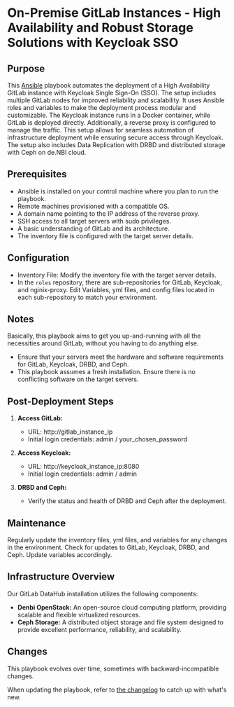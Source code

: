 # On-Premise GitLab Instances - High Availability and Robust Storage Solutions with Keycloak SSO


## Purpose

This [Ansible](https://www.ansible.com/) playbook automates the deployment of a High Availability GitLab instance with Keycloak Single Sign-On (SSO). The setup includes multiple GitLab nodes for improved reliability and scalability. It uses Ansible roles and variables to make the deployment process modular and customizable. The Keycloak instance runs in a Docker container, while GitLab is deployed directly. Additionally, a reverse proxy is configured to manage the traffic. 
This setup allows for seamless automation of infrastructure deployment while ensuring secure access through Keycloak.
The setup also includes Data Replication with DRBD and distributed storage with Ceph on de.NBI cloud.


## Prerequisites
- Ansible is installed on your control machine where you plan to run the playbook.
- Remote machines provisioned with a compatible OS.
- A domain name pointing to the IP address of the reverse proxy.
- SSH access to all target servers with sudo privileges.
- A basic understanding of GitLab and its architecture.
- The inventory file is configured with the target server details.


## Configuration
- Inventory File: Modify the inventory file with the target server details.
- In the `roles` repository, there are sub-repositories for GitLab, Keycloak, and nginix-proxy. Edit Variables, yml files, and config files located in each sub-repository to match your environment.

## Notes

Basically, this playbook aims to get you up-and-running with all the necessities around GitLab, without you having to do anything else.
- Ensure that your servers meet the hardware and software requirements for GitLab, Keycloak, DRBD, and Ceph.
- This playbook assumes a fresh installation. Ensure there is no conflicting software on the target servers.

## Post-Deployment Steps

1. **Access GitLab:**
	- URL: http://gitlab_instance_ip
	- Initial login credentials: admin / your_chosen_password

2. **Access Keycloak:**
	- URL: http://keycloak_instance_ip:8080
	- Initial login credentials: admin / admin

3. **DRBD and Ceph:**
	- Verify the status and health of DRBD and Ceph after the deployment.

## **Maintenance**
Regularly update the inventory files, yml files, and variables for any changes in the environment.
Check for updates to GitLab, Keycloak, DRBD, and Ceph. Update variables accordingly.

## Infrastructure Overview

Our GitLab DataHub installation utilizes the following components:

- **Denbi OpenStack:** An open-source cloud computing platform, providing scalable and flexible virtualized resources.
- **Ceph Storage:** A distributed object storage and file system designed to provide excellent performance, reliability, and scalability.


## Changes
This playbook evolves over time, sometimes with backward-incompatible changes.

When updating the playbook, refer to [the changelog](CHANGELOG.md) to catch up with what's new.

